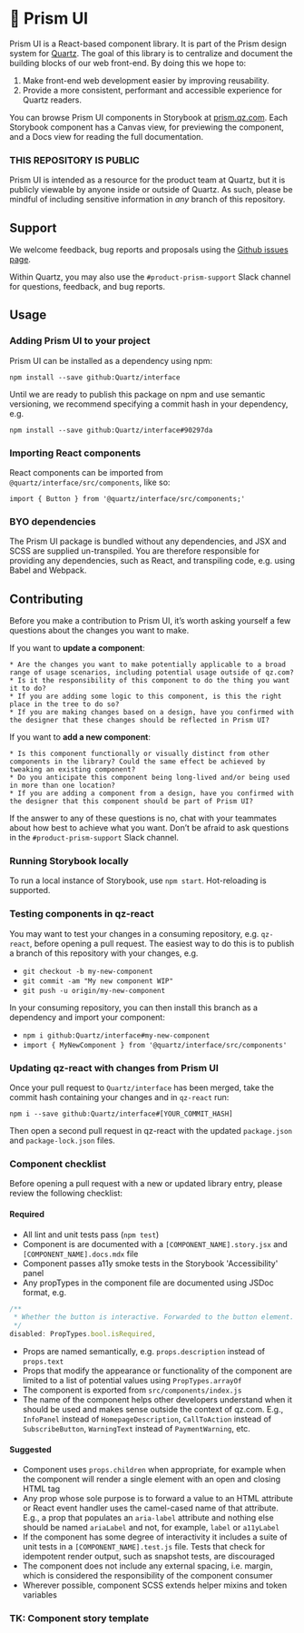 # 🌈 Prism UI

Prism UI is a React-based component library. It is part of the Prism design system for [Quartz](https://qz.com/). The goal of this library is to centralize and document the building blocks of our web front-end. By doing this we hope to:

1. Make front-end web development easier by improving reusability.
2. Provide a more consistent, performant and accessible experience for Quartz readers.

You can browse Prism UI components in Storybook at [prism.qz.com](https://prism.qz.com). Each Storybook component has a Canvas view, for previewing the component, and a Docs view for reading the full documentation.

### THIS REPOSITORY IS PUBLIC

Prism UI is intended as a resource for the product team at Quartz, but it is publicly viewable by anyone inside or outside of Quartz. As such, please be mindful of including sensitive information in _any_ branch of this repository.

## Support

We welcome feedback, bug reports and proposals using the [Github issues page](https://github.com/Quartz/interface/issues).

Within Quartz, you may also use the `#product-prism-support` Slack channel for questions, feedback, and bug reports.

## Usage

### Adding Prism UI to your project

Prism UI can be installed as a dependency using npm:

`npm install --save github:Quartz/interface`

Until we are ready to publish this package on npm and use semantic versioning, we recommend specifying a commit hash in your dependency, e.g.

`npm install --save github:Quartz/interface#90297da`

### Importing React components

React components can be imported from `@quartz/interface/src/components`, like so:

`import { Button } from '@quartz/interface/src/components;'`

### BYO dependencies

The Prism UI package is bundled without any dependencies, and JSX and SCSS are supplied un-transpiled. You are therefore responsible for providing any dependencies, such as React, and transpiling code, e.g. using Babel and Webpack.

## Contributing
Before you make a contribution to Prism UI, it’s worth asking yourself a few questions about the changes you want to make.

If you want to **update a component**:

	* Are the changes you want to make potentially applicable to a broad range of usage scenarios, including potential usage outside of qz.com?
	* Is it the responsibility of this component to do the thing you want it to do?
	* If you are adding some logic to this component, is this the right place in the tree to do so?
	* If you are making changes based on a design, have you confirmed with the designer that these changes should be reflected in Prism UI?

If you want to **add a new component**:

	* Is this component functionally or visually distinct from other components in the library? Could the same effect be achieved by tweaking an existing component?
	* Do you anticipate this component being long-lived and/or being used in more than one location?
	* If you are adding a component from a design, have you confirmed with the designer that this component should be part of Prism UI?

If the answer to any of these questions is no, chat with your teammates about how best to achieve what you want. Don’t be afraid to ask questions in the `#product-prism-support` Slack channel.

### Running Storybook locally

To run a local instance of Storybook, use `npm start`. Hot-reloading is supported.

### Testing components in qz-react

You may want to test your changes in a consuming repository, e.g. `qz-react`, before opening a pull request. The easiest way to do this is to publish a branch of this repository with your changes, e.g.

* `git checkout -b my-new-component`
* `git commit -am "My new component WIP"`
* `git push -u origin/my-new-component`

In your consuming repository, you can then install this branch as a dependency and import your component:

* `npm i github:Quartz/interface#my-new-component`
* `import { MyNewComponent } from '@quartz/interface/src/components' `

### Updating qz-react with changes from Prism UI

Once your pull request to `Quartz/interface` has been merged, take the commit hash containing your changes and in `qz-react` run:

`npm i --save github:Quartz/interface#[YOUR_COMMIT_HASH]`

Then open a second pull request in qz-react with the updated `package.json` and `package-lock.json` files.

### Component checklist

Before opening a pull request with a new or updated library entry, please review the following checklist:

#### Required

* All lint and unit tests pass (`npm test`)
* Component is are documented with a `[COMPONENT_NAME].story.jsx` and `[COMPONENT_NAME].docs.mdx` file
* Component passes a11y smoke tests in the Storybook 'Accessibility' panel
* Any propTypes in the component file are documented using JSDoc format, e.g.
```js
/**
 * Whether the button is interactive. Forwarded to the button element.
 */
disabled: PropTypes.bool.isRequired,
```
* Props are named semantically, e.g. `props.description` instead of `props.text`
* Props that modify the appearance or functionality of the component are limited to a list of potential values using `PropTypes.arrayOf`
* The component is exported from `src/components/index.js`
* The name of the component helps other developers understand when it should be used and makes sense outside the context of qz.com. E.g., `InfoPanel` instead of `HomepageDescription`, `CallToAction` instead of `SubscribeButton`, `WarningText` instead of `PaymentWarning`, etc.

#### Suggested

* Component uses `props.children` when appropriate, for example when the component will render a single element with an open and closing HTML tag
* Any prop whose sole purpose is to forward a value to an HTML attribute or React event handler uses the camel-cased name of that attribute. E.g., a prop that populates an `aria-label` attribute and nothing else should be named `ariaLabel` and not, for example, `label` or `a11yLabel`
* If the component has some degree of interactivity it includes a suite of unit tests in a `[COMPONENT_NAME].test.js` file. Tests that check for idempotent render output, such as snapshot tests, are discouraged
* The component does not include any external spacing, i.e. margin, which is considered the responsibility of the component consumer
* Wherever possible, component SCSS extends helper mixins and token variables

### TK: Component story template
